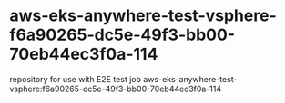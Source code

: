 # aws-eks-anywhere-test-vsphere-f6a90265-dc5e-49f3-bb00-70eb44ec3f0a-114
repository for use with E2E test job aws-eks-anywhere-test-vsphere:f6a90265-dc5e-49f3-bb00-70eb44ec3f0a-114

